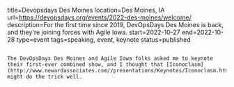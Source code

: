 title=Devopsdays Des Moines
location=Des Moines, IA
url=https://devopsdays.org/events/2022-des-moines/welcome/
description=For the first time since 2019, DevOpsDays Des Moines is back, and they're joining forces with Agile Iowa.
start=2022-10-27
end=2022-10-28
type=event
tags=speaking, event, keynote
status=published
~~~~~~

The DevOpsDays Des Moines and Agile Iowa folks asked me to keynote their first-ever combined show, and I thought that [Iconoclasm](http://www.newardassociates.com//presentations/Keynotes/Iconoclasm.html) might do the trick well.

